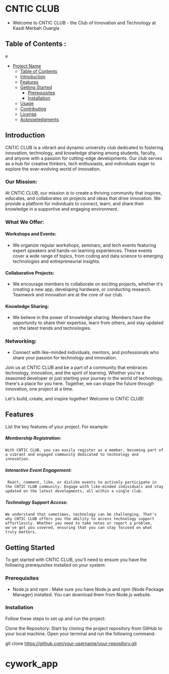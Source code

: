 # CNTIC CLUB

- Welcome to CNTIC CLUB - the Club of Innovation and Technology at Kasdi Merbah Ouargla

## Table of Contents :

e

- [Project Name](#project-name)
  - [Table of Contents](#table-of-contents)
  - [Introduction](#introduction)
  - [Features](#features)
  - [Getting Started](#getting-started)
    - [Prerequisites](#prerequisites)
    - [Installation](#installation)
  - [Usage](#usage)
  - [Contributing](#contributing)
  - [License](#license)
  - [Acknowledgments](#acknowledgments)

## Introduction

CNTIC CLUB is a vibrant and dynamic university club dedicated to fostering innovation, technology, and knowledge sharing among students, faculty, and anyone with a passion for cutting-edge developments. Our club serves as a hub for creative thinkers, tech enthusiasts, and individuals eager to explore the ever-evolving world of innovation.

### Our Mission:

At CNTIC CLUB, our mission is to create a thriving community that inspires, educates, and collaborates on projects and ideas that drive innovation. We provide a platform for individuals to connect, learn, and share their knowledge in a supportive and engaging environment.

### What We Offer:

#### Workshops and Events:

- We organize regular workshops, seminars, and tech events featuring expert speakers and hands-on learning experiences. These events cover a wide range of topics, from coding and data science to emerging technologies and entrepreneurial insights.

#### Collaborative Projects:

- We encourage members to collaborate on exciting projects, whether it's creating a new app, developing hardware, or conducting research. Teamwork and innovation are at the core of our club.

#### Knowledge Sharing:

- We believe in the power of knowledge sharing. Members have the opportunity to share their expertise, learn from others, and stay updated on the latest trends and technologies.

### Networking:

- Connect with like-minded individuals, mentors, and professionals who share your passion for technology and innovation.

Join us at CNTIC CLUB and be a part of a community that embraces technology, innovation, and the spirit of learning. Whether you're a seasoned developer or just starting your journey in the world of technology, there's a place for you here. Together, we can shape the future through innovation, one project at a time.

Let's build, create, and inspire together! Welcome to CNTIC CLUB!

## Features

List the key features of your project. For example:

##### Membership Registration:

    With CNTIC CLUB, you can easily register as a member, becoming part of a vibrant and engaged community dedicated to technology and innovation.

##### Interactive Event Engagement:

     React, comment, like, or dislike events to actively participate in the CNTIC CLUB community. Engage with like-minded individuals and stay updated on the latest developments, all within a single club.

##### Technology Support Access:

    We understand that sometimes, technology can be challenging. That's why CNTIC CLUB offers you the ability to access technology support effortlessly. Whether you need to take notes or report a problem, we've got you covered, ensuring that you can stay focused on what truly matters.

## Getting Started

To get started with CNTIC CLUB, you'll need to ensure you have the following prerequisites installed on your system:

### Prerequisites

- Node.js and npm : Make sure you have Node.js and npm (Node Package Manager) installed. You can download them from Node.js website.

### Installation

Follow these steps to set up and run the project:

Clone the Repository:
Start by cloning the project repository from GitHub to your local machine. Open your terminal and run the following command:

git clone https://github.com/your-username/your-repository.git
# cywork_app
